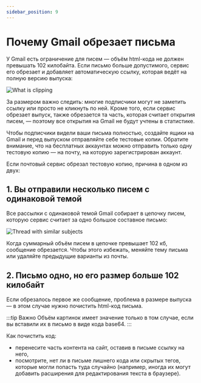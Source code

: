```yaml
---
sidebar_position: 9
---
```


# Почему Gmail обрезает письма
У Gmail есть ограничение для писем — объём html-кода не должен превышать 102 килобайта. Если письмо больше допустимого, сервис его обрезает и добавляет автоматическую ссылку, которая ведёт на полную версию выпуска:

![What is clipping](/img/email-campaigns/create-your-campaign/why-gmail-clips-emails/what-is-clipping.png) <br/>

За размером важно следить: многие подписчики могут не заметить ссылку или просто не кликнуть по ней. Кроме того, если сервис обрезает выпуск, также обрезается та часть, которая считает открытия писем, — поэтому все открытия на Gmail не будут учтены в статистике.

Чтобы подписчики видели ваши письма полностью, создайте ящики на Gmail и перед выпуском отправляйте себе тестовые копии. Обратите внимание, что на бесплатных аккаунтах можно отправить только одну тестовую копию — на почту, на которую зарегистрирован аккаунт.

Если почтовый сервис обрезал тестовую копию, причина в одном из двух:

## 1. Вы отправили несколько писем с одинаковой темой

Все рассылки с одинаковой темой Gmail собирает в цепочку писем, которую сервис считает за одно большое составное письмо:

![Thread with similar subjects](/img/email-campaigns/create-your-campaign/why-gmail-clips-emails/thread-with-similar-subjects.png) <br/>

Когда суммарный объём писем в цепочке превышает 102 кб, сообщение обрезается. Чтобы этого избежать, меняйте тему письма или удаляйте предыдущие варианты из почты.

## 2. Письмо одно, но его размер больше 102 килобайт

Если обрезалось первое же сообщение, проблема в размере выпуска — в этом случае нужно почистить html-код письма.

:::tip Важно
Объём картинок имеет значение только в том случае, если вы вставили их в письмо в виде кода base64.
:::

Как почистить код:
- перенесите часть контента на сайт, оставив в письме ссылку на него,
- посмотрите, нет ли в письме лишнего кода или скрытых тегов, которые могли попасть туда случайно (например, иногда их могут добавить расширения для редактирования текста в браузере).